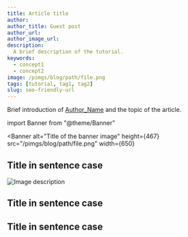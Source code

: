 ```yaml
---
title: Article title
author:
author_title: Guest post
author_url: 
author_image_url: 
description:
  A brief description of the tutorial.
keywords:
  - concept1
  - concept2
image: /pimgs/blog/path/file.png
tags: [tutorial, tag1, tag2]
slug: seo-friendly-url
---
```



Brief introduction of
[Author_Name](URL) and the topic of the article.

<!--truncate-->

import Banner from "@theme/Banner"

<Banner
  alt="Title of the banner image"
  height={467}
  src="/pimgs/blog/path/file.png"
  width={650}
></Banner>

## Title in sentence case

![Image description](path/to/img.png)

## Title in sentence case
## Title in sentence case